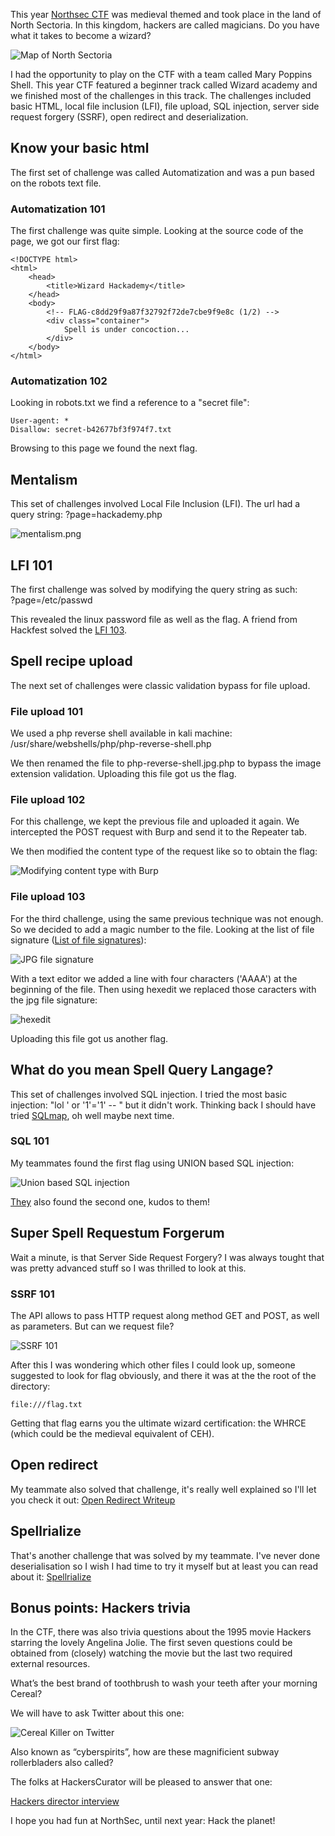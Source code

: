 This year [Northsec CTF](https://youtu.be/wJpInBMBSkg?t=2485) was medieval themed and took place in the land of North Sectoria. In this kingdom, hackers are called magicians. Do you have what it takes to become a wizard?

![Map of North Sectoria](/will-hack-for-coffee/assets/images/north-sectoria-map.png)

I had the opportunity to play on the CTF with a team called Mary Poppins Shell. This year CTF featured a beginner track called Wizard academy and we finished most of the challenges in this track. The challenges included basic HTML, local file inclusion (LFI), file upload, SQL injection, server side request forgery (SSRF), open redirect and deserialization. 

## Know your basic html

The first set of challenge was called Automatization and was a pun based on the robots text file.

### Automatization 101
The first challenge was quite simple. Looking at the source code of the page, we got our first flag:

````
<!DOCTYPE html>
<html>
    <head>
        <title>Wizard Hackademy</title>
    </head>
    <body>
        <!-- FLAG-c8dd29f9a87f32792f72de7cbe9f9e8c (1/2) -->
        <div class="container">
            Spell is under concoction...
        </div>
    </body>
</html>
````

### Automatization 102
Looking in robots.txt we find a reference to a "secret file":

````
User-agent: *
Disallow: secret-b42677bf3f974f7.txt
````

Browsing to this page we found the next flag.

## Mentalism

This set of challenges involved Local File Inclusion (LFI). The url had a query string: ?page=hackademy.php

![mentalism.png](/will-hack-for-coffee/assets/images/mentalism101.png)

## LFI 101

The first challenge was solved by modifying the query string as such:  
?page=/etc/passwd  

This revealed the linux password file as well as the flag. A friend from Hackfest solved the [LFI 103](https://erichogue.ca/2021/05/NorthSec2021WriteupMentalism/#mentalism-103).

## Spell recipe upload

The next set of challenges were classic validation bypass for file upload. 

### File upload 101 

We used a php reverse shell available in kali machine:
/usr/share/webshells/php/php-reverse-shell.php

We then renamed the file to php-reverse-shell.jpg.php to bypass the image extension validation. Uploading this file got us the flag.

### File upload 102

For this challenge, we kept the previous file and uploaded it again. We intercepted the POST request with Burp and send it to the Repeater tab.

We then modified the content type of the request like so to obtain the flag:


![Modifying content type with Burp](/will-hack-for-coffee/assets/images/file-upload102.png)

### File upload 103

For the third challenge, using the same previous technique was not enough. So we decided to add a magic number to the file. Looking at the list of file signature ([List of file signatures](https://en.wikipedia.org/wiki/List_of_file_signatures)):

![JPG file signature](/will-hack-for-coffee/assets/images/jpg-file-signature.png)

With a text editor we added a line with four characters ('AAAA') at the beginning of the file. Then using hexedit we replaced those caracters with the jpg file signature:

![hexedit](/will-hack-for-coffee/assets/images/hexedit.png)

Uploading this file got us another flag.

## What do you mean Spell Query Langage?

This set of challenges involved SQL injection. I tried the most basic injection: "lol ' or '1'='1' -- " but it didn't work. Thinking back I should have tried [SQLmap](https://lolkatz.github.io/will-hack-for-coffee/2021/03/15/full-database-exfiltration-oneliner.html), oh well maybe next time. 

### SQL 101

My teammates found the first flag using UNION based SQL injection:

![Union based SQL injection](/will-hack-for-coffee/assets/images/sql-injection101.png)

[They](https://erichogue.ca/2021/05/NorthSec2021WriteupSpellQueryLanguage/#flag-1) also found the second one, kudos to them!

## Super Spell Requestum Forgerum

Wait a minute, is that Server Side Request Forgery? I was always tought that was pretty advanced stuff so I was thrilled to look at this.

### SSRF 101

The API allows to pass HTTP request along method GET and POST, as well as parameters. But can we request file?

![SSRF 101](/will-hack-for-coffee/assets/images/ssrf-passwd.png)

After this I was wondering which other files I could look up, someone suggested to look for flag obviously, and there it was at the the root of the directory:

``
file:///flag.txt
``

Getting that flag earns you the ultimate wizard certification: the WHRCE (which could be the medieval equivalent of CEH).

## Open redirect

My teammate also solved that challenge, it's really well explained so I'll let you check it out:
[Open Redirect Writeup](https://erichogue.ca/2021/05/NorthSec2021WriteupOpenRedirect/)

## Spellrialize

That's another challenge that was solved by my teammate. I've never done deserialisation so I wish I had time to try it myself but at least you can read about it: [Spellrialize](https://erichogue.ca/2021/05/NorthSec2021WriteupSpellrialize/)

## Bonus points: Hackers trivia

In the CTF, there was also trivia questions about the 1995 movie Hackers starring the lovely Angelina Jolie. The first seven questions could be obtained from (closely) watching the movie but the last two required external resources.

What’s the best brand of toothbrush to wash your teeth after your morning Cereal? 

We will have to ask Twitter about this one:

![Cereal Killer on Twitter](/will-hack-for-coffee/assets/images/ceralKillerToothbrush.png)

Also known as “cyberspirits”, how are these magnificient subway rollerbladers also called?

The folks at HackersCurator will be pleased to answer that one:

[Hackers director interview](https://youtu.be/ZpMVgNNZDPw?t=1431)

I hope you had fun at NorthSec, until next year: Hack the planet!




